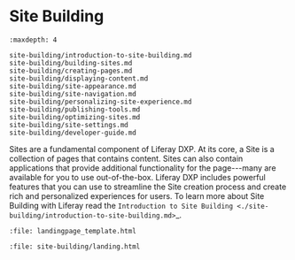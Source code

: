 # Site Building

```{toctree}
:maxdepth: 4

site-building/introduction-to-site-building.md
site-building/building-sites.md
site-building/creating-pages.md
site-building/displaying-content.md
site-building/site-appearance.md
site-building/site-navigation.md
site-building/personalizing-site-experience.md
site-building/publishing-tools.md
site-building/optimizing-sites.md
site-building/site-settings.md
site-building/developer-guide.md
```

Sites are a fundamental component of Liferay DXP. At its core, a Site is a collection of pages that contains content. Sites can also contain applications that provide additional functionality for the page---many are available for you to use out-of-the-box. Liferay DXP includes powerful features that you can use to streamline the Site creation process and create rich and personalized experiences for users. To learn more about Site Building with Liferay read the `Introduction to Site Building <./site-building/introduction-to-site-building.md>`_.

```{raw} html
:file: landingpage_template.html
```

```{raw} html
:file: site-building/landing.html
```

